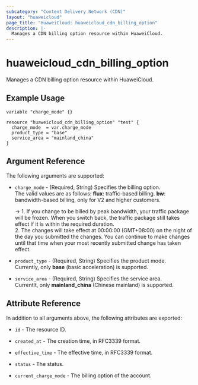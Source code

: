 ```yaml
---
subcategory: "Content Delivery Network (CDN)"
layout: "huaweicloud"
page_title: "HuaweiCloud: huaweicloud_cdn_billing_option"
description: |-
  Manages a CDN billing option resource within HuaweiCloud.
---
```


# huaweicloud_cdn_billing_option

Manages a CDN billing option resource within HuaweiCloud.

## Example Usage

```hcl
variable "charge_mode" {}

resource "huaweicloud_cdn_billing_option" "test" {
  charge_mode  = var.charge_mode
  product_type = "base"
  service_area = "mainland_china"
}
```

## Argument Reference

The following arguments are supported:

* `charge_mode` - (Required, String) Specifies the billing option.  
  The valid values are as follows:
  **flux**: traffic-based billing.
  **bw**: bandwidth-based billing, only for V2 and higher customers.

  -> 1. If you change to be billed by peak bandwidth, your traffic package will be frozen. When you switch back,
  the traffic package still takes effect if it is within the required duration.<br> 2. The changes will take effect at
  00:00:00 (GMT+08:00) on the night of the day you submitted the changes. You can continue to make changes until that
  time when your most recently submitted change has taken effect.

* `product_type` - (Required, String) Specifies the product mode.  
  Currently, only **base** (basic acceleration) is supported.

* `service_area` - (Required, String) Specifies the service area.  
  Currentlt, only **mainland_china** (Chinese mainland) is supported.

## Attribute Reference

In addition to all arguments above, the following attributes are exported:

* `id` - The resource ID.

* `created_at` - The creation time, in RFC3339 format.

* `effective_time` - The effective time, in RFC3339 format.

* `status` - The status.

* `current_charge_mode` - The billing option of the account.
